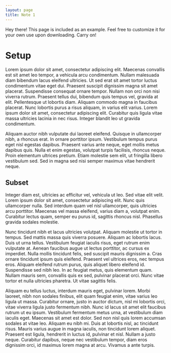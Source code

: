 ```yaml
---
layout: page
title: Note 1
---
```


<p class="message">
  Hey there! This page is included as an example. Feel free to customize it for your own use upon downloading. Carry on!
</p>

# Setup

Lorem ipsum dolor sit amet, consectetur adipiscing elit. Maecenas convallis est sit amet leo tempor, a vehicula arcu condimentum. Nullam malesuada diam bibendum lacus eleifend ultricies. Ut sed erat sit amet tortor luctus condimentum vitae eget dui. Praesent suscipit dignissim magna sit amet placerat. Suspendisse consequat ornare tempor. Nullam non orci non nisi viverra rutrum. Praesent tellus dui, bibendum quis tempus vel, gravida at elit. Pellentesque ut lobortis diam. Aliquam commodo magna in faucibus placerat. Nunc lobortis purus a risus aliquam, in varius elit varius. Lorem ipsum dolor sit amet, consectetur adipiscing elit. Curabitur quis ligula vitae massa ultricies lacinia in nec risus. Integer blandit leo ut gravida condimentum.

Aliquam auctor nibh vulputate dui laoreet eleifend. Quisque in ullamcorper nibh, a rhoncus erat. In ornare porttitor ipsum. Vestibulum tempus purus eget nisl egestas dapibus. Praesent varius ante neque, eget mollis metus dapibus quis. Nulla et enim egestas, volutpat turpis facilisis, rhoncus neque. Proin elementum ultrices pretium. Etiam molestie sem elit, ut fringilla libero vestibulum sed. Sed in magna sed nisi semper maximus vitae hendrerit neque.

## Subset

Integer diam est, ultricies ac efficitur vel, vehicula ut leo. Sed vitae elit velit. Lorem ipsum dolor sit amet, consectetur adipiscing elit. Nunc quis ullamcorper nulla. Sed interdum quam vel nisl ullamcorper, quis ultricies arcu porttitor. Maecenas vel massa eleifend, varius diam a, volutpat enim. Curabitur lectus quam, semper eu purus id, sagittis rhoncus nisl. Phasellus gravida sodales molestie.

Nunc tincidunt nibh et lacus ultricies volutpat. Aliquam molestie ut tortor in tempus. Sed mattis massa quis viverra posuere. Aliquam ac lobortis lacus. Duis ut urna tellus. Vestibulum feugiat iaculis risus, eget rutrum enim vulputate at. Aenean faucibus augue ut lectus porttitor, ac cursus ex imperdiet. Nulla mollis tincidunt felis, sed suscipit mauris dignissim a. Cras ornare tincidunt ipsum quis eleifend. Praesent vel ultrices eros, nec tempus eros. Aliquam eleifend rutrum purus, quis aliquet libero eleifend id. Suspendisse sed nibh leo. In ac feugiat metus, quis elementum quam. Nullam mauris sem, convallis quis ex sed, pulvinar placerat orci. Nunc vitae tortor et nulla ultricies pharetra. Ut vitae sagittis felis.

Aliquam eu tellus luctus, interdum mauris eget, pulvinar lorem. Morbi laoreet, nibh non sodales finibus, elit quam feugiat enim, vitae varius leo ligula ut massa. Curabitur ornare, justo in auctor dictum, nisl mi lobortis orci, vitae viverra ligula justo fermentum nibh. Nunc id lacus sit amet elit faucibus rutrum ut eu ipsum. Vestibulum fermentum metus urna, at vestibulum diam iaculis eget. Maecenas sit amet est dolor. Sed non nisl quis lorem accumsan sodales at vitae leo. Aliquam eu nibh mi. Duis at lobortis nisl, ac tincidunt risus. Mauris varius augue in magna iaculis, non tincidunt lorem aliquet. Praesent est ligula, hendrerit in luctus id, pulvinar et nisl. Nullam a justo neque. Curabitur dapibus, neque nec vestibulum tempor, diam eros dignissim orci, id maximus lorem magna at arcu. Vivamus a ante turpis.
